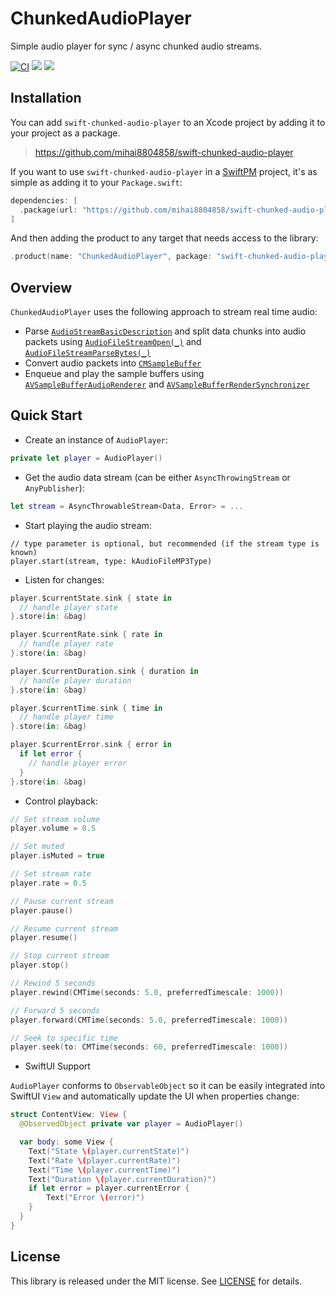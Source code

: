 
# ChunkedAudioPlayer

Simple audio player for sync / async chunked audio streams.

[![CI](https://github.com/mihai8804858/swift-chunked-audio-player/actions/workflows/ci.yml/badge.svg)](https://github.com/mihai8804858/swift-chunked-audio-player/actions/workflows/ci.yml) [![](https://img.shields.io/endpoint?url=https%3A%2F%2Fswiftpackageindex.com%2Fapi%2Fpackages%2Fmihai8804858%2Fswift-chunked-audio-player%2Fbadge%3Ftype%3Dswift-versions)](https://swiftpackageindex.com/mihai8804858/swift-chunked-audio-player) [![](https://img.shields.io/endpoint?url=https%3A%2F%2Fswiftpackageindex.com%2Fapi%2Fpackages%2Fmihai8804858%2Fswift-chunked-audio-player%2Fbadge%3Ftype%3Dplatforms)](https://swiftpackageindex.com/mihai8804858/swift-chunked-audio-player)


## Installation

You can add `swift-chunked-audio-player` to an Xcode project by adding it to your project as a package.

> https://github.com/mihai8804858/swift-chunked-audio-player

If you want to use `swift-chunked-audio-player` in a [SwiftPM](https://swift.org/package-manager/) project, it's as
simple as adding it to your `Package.swift`:

``` swift
dependencies: [
  .package(url: "https://github.com/mihai8804858/swift-chunked-audio-player", from: "1.0.0")
]
```

And then adding the product to any target that needs access to the library:

```swift
.product(name: "ChunkedAudioPlayer", package: "swift-chunked-audio-player"),
```

## Overview

`ChunkedAudioPlayer` uses the following approach to stream real time audio:
  * Parse [`AudioStreamBasicDescription`](https://developer.apple.com/documentation/coreaudiotypes/audiostreambasicdescription) and split data chunks into audio packets using [`AudioFileStreamOpen(_)`](https://developer.apple.com/documentation/audiotoolbox/1391498-audiofilestreamopen) and [`AudioFileStreamParseBytes(_)`](https://developer.apple.com/documentation/audiotoolbox/1391492-audiofilestreamparsebytes)
  * Convert audio packets into [`CMSampleBuffer`](https://developer.apple.com/documentation/coremedia/cmsamplebuffer)
  * Enqueue and play the sample buffers using [`AVSampleBufferAudioRenderer`](https://developer.apple.com/documentation/avfoundation/avsamplebufferaudiorenderer) and [`AVSampleBufferRenderSynchronizer`](https://developer.apple.com/documentation/avfoundation/avsamplebufferrendersynchronizer)

## Quick Start

* Create an instance of `AudioPlayer`:
```swift
private let player = AudioPlayer()
```
* Get the audio data stream (can be either `AsyncThrowingStream` or `AnyPublisher`):
```swift
let stream = AsyncThrowableStream<Data, Error> = ...
```

* Start playing the audio stream:

```
// type parameter is optional, but recommended (if the stream type is known)
player.start(stream, type: kAudioFileMP3Type)
```

* Listen for changes:

```swift
player.$currentState.sink { state in
  // handle player state
}.store(in: &bag)

player.$currentRate.sink { rate in
  // handle player rate
}.store(in: &bag)

player.$currentDuration.sink { duration in
  // handle player duration
}.store(in: &bag)

player.$currentTime.sink { time in
  // handle player time
}.store(in: &bag)

player.$currentError.sink { error in
  if let error {
    // handle player error
  }
}.store(in: &bag)
```

* Control playback:

```swift
// Set stream volume
player.volume = 0.5

// Set muted
player.isMuted = true

// Set stream rate
player.rate = 0.5

// Pause current stream
player.pause()

// Resume current stream
player.resume()

// Stop current stream
player.stop()

// Rewind 5 seconds
player.rewind(CMTime(seconds: 5.0, preferredTimescale: 1000))

// Forward 5 seconds
player.forward(CMTime(seconds: 5.0, preferredTimescale: 1000))

// Seek to specific time
player.seek(to: CMTime(seconds: 60, preferredTimescale: 1000))
```

* SwiftUI Support

`AudioPlayer` conforms to `ObservableObject` so it can be easily integrated into SwiftUI `View` and automatically update the UI when properties change:
```swift
struct ContentView: View {
  @ObservedObject private var player = AudioPlayer()

  var body: some View {
    Text("State \(player.currentState)")
    Text("Rate \(player.currentRate)")
    Text("Time \(player.currentTime)")
    Text("Duration \(player.currentDuration)")
    if let error = player.currentError {
        Text("Error \(error)")
    }
  }
}
```

## License

This library is released under the MIT license. See [LICENSE](LICENSE) for details.
